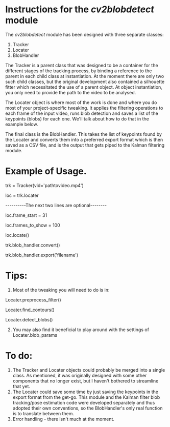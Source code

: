 # Instructions for the *cv2blobdetect* module

The *cv2blobdetect* module has been designed with three separate classes:

1. Tracker
2. Locater
3. BlobHandler

The Tracker is a parent class that was designed to be a container for the different stages of the tracking process, by binding a reference to the parent in each child class at instantiation. At the moment there are only two such child classes, but the original development also contained a silhouette fitter which necessitated the use of a parent object. At object instantiation, you only need to provide the path to the video to be analysed.

The Locater object is where most of the work is done and where you do most of your project-specific tweaking. It applies the filtering operations to each frame of the input video, runs blob detection and saves a list of the keypoints (blobs) for each one. We'll talk about how to do that in the example below.

The final class is the BlobHandler. This takes the list of keypoints found by the Locater and converts them into a preferred export format which is then saved as a CSV file, and is the output that gets piped to the Kalman filtering module.

# Example of Usage.

trk = Tracker(vid='pathtovideo.mp4')

loc = trk.locater

----------The next two lines are optional--------

loc.frame_start = 31

loc.frames_to_show = 100

loc.locate()

trk.blob_handler.convert()

trk.blob_handler.export('filename')

# Tips:

1. Most of the tweaking you will need to do is in:

Locater.preprocess_filter()

Locater.find_contours()

Locater.detect_blobs()

2. You may also find it beneficial to play around with the settings of Locater.blob_params

# To do:

1. The Tracker and Locater objects could probably be merged into a single class. As mentioned, it was originally designed with some other components that no longer exist, but I haven't bothered to streamline that yet.
1. The Locater could save some time by just saving the keypoints in the export format from the get-go. This module and the Kalman filter blob tracking/pose estimation code were developed separately and thus adopted their own conventions, so the BlobHandler's only real function is to translate between them.
1. Error handling - there isn't much at the moment.